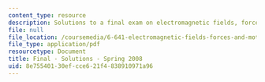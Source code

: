 ```yaml
---
content_type: resource
description: Solutions to a final exam on electromagnetic fields, forces, and motion.
file: null
file_location: /coursemedia/6-641-electromagnetic-fields-forces-and-motion-spring-2009/8e75540130efcce621f4838910971a96_MIT6_641s09_sol_exam2008.pdf
file_type: application/pdf
resourcetype: Document
title: Final - Solutions - Spring 2008
uid: 8e755401-30ef-cce6-21f4-838910971a96
---
```


